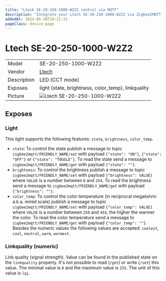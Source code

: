 ```yaml
---
title: "Ltech SE-20-250-1000-W2Z2 control via MQTT"
description: "Integrate your Ltech SE-20-250-1000-W2Z2 via Zigbee2MQTT with whatever smart home infrastructure you are using without the vendor's bridge or gateway."
addedAt: 2024-06-30T19:12:33
pageClass: device-page
---
```


<!-- !!!! -->
<!-- ATTENTION: This file is auto-generated through docgen! -->
<!-- You can only edit the "Notes"-Section between the two comment lines "Notes BEGIN" and "Notes END". -->
<!-- Do not use h1 or h2 heading within "## Notes"-Section. -->
<!-- !!!! -->

# Ltech SE-20-250-1000-W2Z2

|     |     |
|-----|-----|
| Model | SE-20-250-1000-W2Z2  |
| Vendor  | [Ltech](/supported-devices/#v=Ltech)  |
| Description | LED (CCT mode) |
| Exposes | light (state, brightness, color_temp), linkquality |
| Picture | ![Ltech SE-20-250-1000-W2Z2](https://www.zigbee2mqtt.io/images/devices/SE-20-250-1000-W2Z2.png) |


<!-- Notes BEGIN: You can edit here. Add "## Notes" headline if not already present. -->


<!-- Notes END: Do not edit below this line -->




## Exposes

### Light 
This light supports the following features: `state`, `brightness`, `color_temp`.
- `state`: To control the state publish a message to topic `zigbee2mqtt/FRIENDLY_NAME/set` with payload `{"state": "ON"}`, `{"state": "OFF"}` or `{"state": "TOGGLE"}`. To read the state send a message to `zigbee2mqtt/FRIENDLY_NAME/get` with payload `{"state": ""}`.
- `brightness`: To control the brightness publish a message to topic `zigbee2mqtt/FRIENDLY_NAME/set` with payload `{"brightness": VALUE}` where `VALUE` is a number between `0` and `254`. To read the brightness send a message to `zigbee2mqtt/FRIENDLY_NAME/get` with payload `{"brightness": ""}`.
- `color_temp`: To control the color temperature (in reciprocal megakelvin a.k.a. mired scale) publish a message to topic `zigbee2mqtt/FRIENDLY_NAME/set` with payload `{"color_temp": VALUE}` where `VALUE` is a number between `250` and `454`, the higher the warmer the color. To read the color temperature send a message to `zigbee2mqtt/FRIENDLY_NAME/get` with payload `{"color_temp": ""}`. Besides the numeric values the following values are accepted: `coolest`, `cool`, `neutral`, `warm`, `warmest`.

### Linkquality (numeric)
Link quality (signal strength).
Value can be found in the published state on the `linkquality` property.
It's not possible to read (`/get`) or write (`/set`) this value.
The minimal value is `0` and the maximum value is `255`.
The unit of this value is `lqi`.

